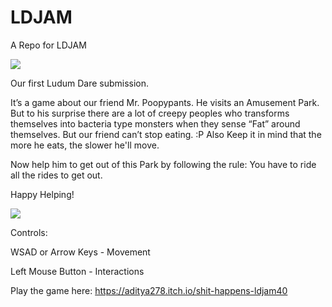 # LDJAM
A Repo for LDJAM

![](https://static.jam.vg/raw/e65/d/z/c10f.png)

Our first Ludum Dare submission.

It’s a game about our friend Mr. Poopypants. He visits an Amusement Park. But to his surprise there are a lot of creepy peoples who transforms themselves into bacteria type monsters when they sense “Fat” around themselves. But our friend can’t stop eating. :P  Also Keep it in mind that the more he eats, the slower he'll move.

Now help him to get out of this Park by following the rule: You have to ride all the rides to get out.

Happy Helping!

![](https://static.jam.vg/raw/e65/d/z/c15c.png)

Controls:

WSAD or Arrow Keys - Movement

Left Mouse Button - Interactions

Play the game here: https://aditya278.itch.io/shit-happens-ldjam40
